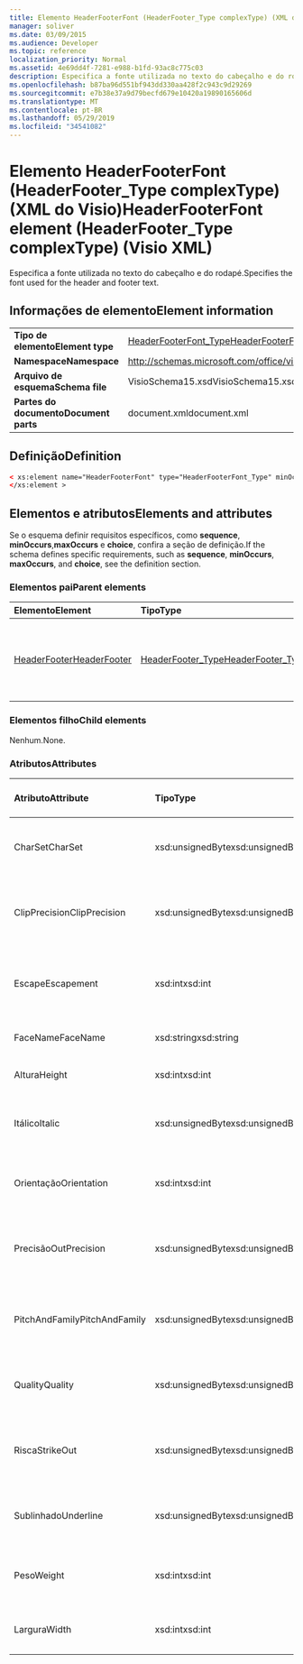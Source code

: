```yaml
---
title: Elemento HeaderFooterFont (HeaderFooter_Type complexType) (XML do Visio)
manager: soliver
ms.date: 03/09/2015
ms.audience: Developer
ms.topic: reference
localization_priority: Normal
ms.assetid: 4e69dd4f-7281-e988-b1fd-93ac8c775c03
description: Especifica a fonte utilizada no texto do cabeçalho e do rodapé.
ms.openlocfilehash: b87ba96d551bf943dd330aa428f2c943c9d29269
ms.sourcegitcommit: e7b38e37a9d79becfd679e10420a19890165606d
ms.translationtype: MT
ms.contentlocale: pt-BR
ms.lasthandoff: 05/29/2019
ms.locfileid: "34541082"
---
```

# <a name="headerfooterfont-element-headerfootertype-complextype-visio-xml"></a><span data-ttu-id="592d1-103">Elemento HeaderFooterFont (HeaderFooter_Type complexType) (XML do Visio)</span><span class="sxs-lookup"><span data-stu-id="592d1-103">HeaderFooterFont element (HeaderFooter_Type complexType) (Visio XML)</span></span>

<span data-ttu-id="592d1-104">Especifica a fonte utilizada no texto do cabeçalho e do rodapé.</span><span class="sxs-lookup"><span data-stu-id="592d1-104">Specifies the font used for the header and footer text.</span></span>
  
## <a name="element-information"></a><span data-ttu-id="592d1-105">Informações de elemento</span><span class="sxs-lookup"><span data-stu-id="592d1-105">Element information</span></span>

|||
|:-----|:-----|
|<span data-ttu-id="592d1-106">**Tipo de elemento**</span><span class="sxs-lookup"><span data-stu-id="592d1-106">**Element type**</span></span> <br/> |[<span data-ttu-id="592d1-107">HeaderFooterFont_Type</span><span class="sxs-lookup"><span data-stu-id="592d1-107">HeaderFooterFont_Type</span></span>](headerfooterfont_type-complextypevisio-xml.md) <br/> |
|<span data-ttu-id="592d1-108">**Namespace**</span><span class="sxs-lookup"><span data-stu-id="592d1-108">**Namespace**</span></span> <br/> |http://schemas.microsoft.com/office/visio/2012/main  <br/> |
|<span data-ttu-id="592d1-109">**Arquivo de esquema**</span><span class="sxs-lookup"><span data-stu-id="592d1-109">**Schema file**</span></span> <br/> |<span data-ttu-id="592d1-110">VisioSchema15.xsd</span><span class="sxs-lookup"><span data-stu-id="592d1-110">VisioSchema15.xsd</span></span>  <br/> |
|<span data-ttu-id="592d1-111">**Partes do documento**</span><span class="sxs-lookup"><span data-stu-id="592d1-111">**Document parts**</span></span> <br/> |<span data-ttu-id="592d1-112">document.xml</span><span class="sxs-lookup"><span data-stu-id="592d1-112">document.xml</span></span>  <br/> |
   
## <a name="definition"></a><span data-ttu-id="592d1-113">Definição</span><span class="sxs-lookup"><span data-stu-id="592d1-113">Definition</span></span>

```XML
< xs:element name="HeaderFooterFont" type="HeaderFooterFont_Type" minOccurs="0" maxOccurs="1" >
</xs:element >
```

## <a name="elements-and-attributes"></a><span data-ttu-id="592d1-114">Elementos e atributos</span><span class="sxs-lookup"><span data-stu-id="592d1-114">Elements and attributes</span></span>

<span data-ttu-id="592d1-115">Se o esquema definir requisitos específicos, como **sequence**, **minOccurs**,**maxOccurs** e **choice**, confira a seção de definição.</span><span class="sxs-lookup"><span data-stu-id="592d1-115">If the schema defines specific requirements, such as **sequence**, **minOccurs**, **maxOccurs**, and **choice**, see the definition section.</span></span> 
  
### <a name="parent-elements"></a><span data-ttu-id="592d1-116">Elementos pai</span><span class="sxs-lookup"><span data-stu-id="592d1-116">Parent elements</span></span>

|<span data-ttu-id="592d1-117">**Elemento**</span><span class="sxs-lookup"><span data-stu-id="592d1-117">**Element**</span></span>|<span data-ttu-id="592d1-118">**Tipo**</span><span class="sxs-lookup"><span data-stu-id="592d1-118">**Type**</span></span>|<span data-ttu-id="592d1-119">**Descrição**</span><span class="sxs-lookup"><span data-stu-id="592d1-119">**Description**</span></span>|
|:-----|:-----|:-----|
|[<span data-ttu-id="592d1-120">HeaderFooter</span><span class="sxs-lookup"><span data-stu-id="592d1-120">HeaderFooter</span></span>](headerfooter-element-visiodocument_type-complextypevisio-xml.md) <br/> |[<span data-ttu-id="592d1-121">HeaderFooter_Type</span><span class="sxs-lookup"><span data-stu-id="592d1-121">HeaderFooter_Type</span></span>](headerfooter_type-complextypevisio-xml.md) <br/> |<span data-ttu-id="592d1-122">Contém elementos do cabeçalho e rodapé de um documento.</span><span class="sxs-lookup"><span data-stu-id="592d1-122">Contains elements for a document's header and footer.</span></span>  <br/> |
   
### <a name="child-elements"></a><span data-ttu-id="592d1-123">Elementos filho</span><span class="sxs-lookup"><span data-stu-id="592d1-123">Child elements</span></span>

<span data-ttu-id="592d1-124">Nenhum.</span><span class="sxs-lookup"><span data-stu-id="592d1-124">None.</span></span>
  
### <a name="attributes"></a><span data-ttu-id="592d1-125">Atributos</span><span class="sxs-lookup"><span data-stu-id="592d1-125">Attributes</span></span>

|<span data-ttu-id="592d1-126">**Atributo**</span><span class="sxs-lookup"><span data-stu-id="592d1-126">**Attribute**</span></span>|<span data-ttu-id="592d1-127">**Tipo**</span><span class="sxs-lookup"><span data-stu-id="592d1-127">**Type**</span></span>|<span data-ttu-id="592d1-128">**Obrigatório**</span><span class="sxs-lookup"><span data-stu-id="592d1-128">**Required**</span></span>|<span data-ttu-id="592d1-129">**Descrição**</span><span class="sxs-lookup"><span data-stu-id="592d1-129">**Description**</span></span>|<span data-ttu-id="592d1-130">**Valores possíveis**</span><span class="sxs-lookup"><span data-stu-id="592d1-130">**Possible values**</span></span>|
|:-----|:-----|:-----|:-----|:-----|
|<span data-ttu-id="592d1-131">CharSet</span><span class="sxs-lookup"><span data-stu-id="592d1-131">CharSet</span></span>  <br/> |<span data-ttu-id="592d1-132">xsd:unsignedByte</span><span class="sxs-lookup"><span data-stu-id="592d1-132">xsd:unsignedByte</span></span>  <br/> |<span data-ttu-id="592d1-133">opcional</span><span class="sxs-lookup"><span data-stu-id="592d1-133">optional</span></span>  <br/> |<span data-ttu-id="592d1-134">Especifica o conjunto de caracteres da fonte.</span><span class="sxs-lookup"><span data-stu-id="592d1-134">Specifies the character set of the font.</span></span> <span data-ttu-id="592d1-135">Equivalente ao campo GDI LOGFONTlfCharSet.</span><span class="sxs-lookup"><span data-stu-id="592d1-135">Equivalent to the GDI LOGFONTlfCharSet field.</span></span>  <br/> |<span data-ttu-id="592d1-136">Valores do tipo xsd:unsignedByte.</span><span class="sxs-lookup"><span data-stu-id="592d1-136">Values of the xsd:unsignedByte type.</span></span>  <br/> |
|<span data-ttu-id="592d1-137">ClipPrecision</span><span class="sxs-lookup"><span data-stu-id="592d1-137">ClipPrecision</span></span>  <br/> |<span data-ttu-id="592d1-138">xsd:unsignedByte</span><span class="sxs-lookup"><span data-stu-id="592d1-138">xsd:unsignedByte</span></span>  <br/> |<span data-ttu-id="592d1-139">opcional</span><span class="sxs-lookup"><span data-stu-id="592d1-139">optional</span></span>  <br/> |<span data-ttu-id="592d1-140">Especifica a precisão de recorte da fonte.</span><span class="sxs-lookup"><span data-stu-id="592d1-140">Specifies the clipping precision of the font.</span></span> <span data-ttu-id="592d1-141">Equivalente ao campo GDI LOGFONTlfClipPrecision.</span><span class="sxs-lookup"><span data-stu-id="592d1-141">Equivalent to the GDI LOGFONTlfClipPrecision field.</span></span>  <br/> |<span data-ttu-id="592d1-142">Valores do tipo xsd:unsignedByte.</span><span class="sxs-lookup"><span data-stu-id="592d1-142">Values of the xsd:unsignedByte type.</span></span>  <br/> |
|<span data-ttu-id="592d1-143">Escape</span><span class="sxs-lookup"><span data-stu-id="592d1-143">Escapement</span></span>  <br/> |<span data-ttu-id="592d1-144">xsd:int</span><span class="sxs-lookup"><span data-stu-id="592d1-144">xsd:int</span></span>  <br/> |<span data-ttu-id="592d1-145">opcional</span><span class="sxs-lookup"><span data-stu-id="592d1-145">optional</span></span>  <br/> |<span data-ttu-id="592d1-146">Especifica o atributo de escape da fonte.</span><span class="sxs-lookup"><span data-stu-id="592d1-146">Specifies the escapement attribute of the font.</span></span> <span data-ttu-id="592d1-147">Equivalente ao campo GDI LOGFONTlfEscapement.</span><span class="sxs-lookup"><span data-stu-id="592d1-147">Equivalent to the GDI LOGFONTlfEscapement field.</span></span>  <br/> |<span data-ttu-id="592d1-148">Valores do tipo xsd:int.</span><span class="sxs-lookup"><span data-stu-id="592d1-148">Values of the xsd:int type.</span></span>  <br/> |
|<span data-ttu-id="592d1-149">FaceName</span><span class="sxs-lookup"><span data-stu-id="592d1-149">FaceName</span></span>  <br/> |<span data-ttu-id="592d1-150">xsd:string</span><span class="sxs-lookup"><span data-stu-id="592d1-150">xsd:string</span></span>  <br/> |<span data-ttu-id="592d1-151">opcional</span><span class="sxs-lookup"><span data-stu-id="592d1-151">optional</span></span>  <br/> |<span data-ttu-id="592d1-152">Contém informações sobre uma fonte.</span><span class="sxs-lookup"><span data-stu-id="592d1-152">Contains information about a font.</span></span>  <br/> |<span data-ttu-id="592d1-153">Valores do tipo xsd:string.</span><span class="sxs-lookup"><span data-stu-id="592d1-153">Values of the xsd:string type.</span></span>  <br/> |
|<span data-ttu-id="592d1-154">Altura</span><span class="sxs-lookup"><span data-stu-id="592d1-154">Height</span></span>  <br/> |<span data-ttu-id="592d1-155">xsd:int</span><span class="sxs-lookup"><span data-stu-id="592d1-155">xsd:int</span></span>  <br/> |<span data-ttu-id="592d1-156">opcional</span><span class="sxs-lookup"><span data-stu-id="592d1-156">optional</span></span>  <br/> |<span data-ttu-id="592d1-157">Especifica a altura da forma em unidades de desenho.</span><span class="sxs-lookup"><span data-stu-id="592d1-157">Specifies the height of the shape in drawing units.</span></span>  <br/> |<span data-ttu-id="592d1-158">Valores do tipo xsd:int.</span><span class="sxs-lookup"><span data-stu-id="592d1-158">Values of the xsd:int type.</span></span>  <br/> |
|<span data-ttu-id="592d1-159">Itálico</span><span class="sxs-lookup"><span data-stu-id="592d1-159">Italic</span></span>  <br/> |<span data-ttu-id="592d1-160">xsd:unsignedByte</span><span class="sxs-lookup"><span data-stu-id="592d1-160">xsd:unsignedByte</span></span>  <br/> |<span data-ttu-id="592d1-161">opcional</span><span class="sxs-lookup"><span data-stu-id="592d1-161">optional</span></span>  <br/> |<span data-ttu-id="592d1-162">Especifica se a fonte está em itálico.</span><span class="sxs-lookup"><span data-stu-id="592d1-162">Specifies whether the font is italic.</span></span> <span data-ttu-id="592d1-163">Equivalente ao campo GDI LOGFONTlfItalic.</span><span class="sxs-lookup"><span data-stu-id="592d1-163">Equivalent to the GDI LOGFONTlfItalic field.</span></span>  <br/> |<span data-ttu-id="592d1-164">Valores do tipo xsd:unsignedByte.</span><span class="sxs-lookup"><span data-stu-id="592d1-164">Values of the xsd:unsignedByte type.</span></span>  <br/> |
|<span data-ttu-id="592d1-165">Orientação</span><span class="sxs-lookup"><span data-stu-id="592d1-165">Orientation</span></span>  <br/> |<span data-ttu-id="592d1-166">xsd:int</span><span class="sxs-lookup"><span data-stu-id="592d1-166">xsd:int</span></span>  <br/> |<span data-ttu-id="592d1-167">opcional</span><span class="sxs-lookup"><span data-stu-id="592d1-167">optional</span></span>  <br/> |<span data-ttu-id="592d1-168">Especifica a orientação da fonte.</span><span class="sxs-lookup"><span data-stu-id="592d1-168">Specifies the orientation of the font.</span></span> <span data-ttu-id="592d1-169">Equivalente ao campo GDI LOGFONTlfOrientation.</span><span class="sxs-lookup"><span data-stu-id="592d1-169">Equivalent to the GDI LOGFONTlfOrientation field.</span></span>  <br/> |<span data-ttu-id="592d1-170">Valores do tipo xsd:int.</span><span class="sxs-lookup"><span data-stu-id="592d1-170">Values of the xsd:int type.</span></span>  <br/> |
|<span data-ttu-id="592d1-171">Precisão</span><span class="sxs-lookup"><span data-stu-id="592d1-171">OutPrecision</span></span>  <br/> |<span data-ttu-id="592d1-172">xsd:unsignedByte</span><span class="sxs-lookup"><span data-stu-id="592d1-172">xsd:unsignedByte</span></span>  <br/> |<span data-ttu-id="592d1-173">opcional</span><span class="sxs-lookup"><span data-stu-id="592d1-173">optional</span></span>  <br/> |<span data-ttu-id="592d1-174">Especifica o atributo de precisão de saída da fonte.</span><span class="sxs-lookup"><span data-stu-id="592d1-174">Specifies the output precision attribute of the font.</span></span> <span data-ttu-id="592d1-175">Equivalente ao campo GDI LOGFONTlfOutPrecision.</span><span class="sxs-lookup"><span data-stu-id="592d1-175">Equivalent to the GDI LOGFONTlfOutPrecision field.</span></span>  <br/> |<span data-ttu-id="592d1-176">Valores do tipo xsd:unsignedByte.</span><span class="sxs-lookup"><span data-stu-id="592d1-176">Values of the xsd:unsignedByte type.</span></span>  <br/> |
|<span data-ttu-id="592d1-177">PitchAndFamily</span><span class="sxs-lookup"><span data-stu-id="592d1-177">PitchAndFamily</span></span>  <br/> |<span data-ttu-id="592d1-178">xsd:unsignedByte</span><span class="sxs-lookup"><span data-stu-id="592d1-178">xsd:unsignedByte</span></span>  <br/> |<span data-ttu-id="592d1-179">opcional</span><span class="sxs-lookup"><span data-stu-id="592d1-179">optional</span></span>  <br/> |<span data-ttu-id="592d1-180">Especifica a densidade e a família da fonte.</span><span class="sxs-lookup"><span data-stu-id="592d1-180">Specifies the pitch and family of the font.</span></span> <span data-ttu-id="592d1-181">Equivalente ao campo GDI LOGFONTlfPitchAndFamily.</span><span class="sxs-lookup"><span data-stu-id="592d1-181">Equivalent to the GDI LOGFONTlfPitchAndFamily field.</span></span>  <br/> |<span data-ttu-id="592d1-182">Valores do tipo xsd:unsignedByte.</span><span class="sxs-lookup"><span data-stu-id="592d1-182">Values of the xsd:unsignedByte type.</span></span>  <br/> |
|<span data-ttu-id="592d1-183">Quality</span><span class="sxs-lookup"><span data-stu-id="592d1-183">Quality</span></span>  <br/> |<span data-ttu-id="592d1-184">xsd:unsignedByte</span><span class="sxs-lookup"><span data-stu-id="592d1-184">xsd:unsignedByte</span></span>  <br/> |<span data-ttu-id="592d1-185">opcional</span><span class="sxs-lookup"><span data-stu-id="592d1-185">optional</span></span>  <br/> |<span data-ttu-id="592d1-186">Especifica a qualidade de saída da fonte.</span><span class="sxs-lookup"><span data-stu-id="592d1-186">Specifies the output quality of the font.</span></span> <span data-ttu-id="592d1-187">Equivalente ao campo GDI LOGFONTlfQuality.</span><span class="sxs-lookup"><span data-stu-id="592d1-187">Equivalent to the GDI LOGFONTlfQuality field.</span></span>  <br/> |<span data-ttu-id="592d1-188">Valores do tipo xsd:unsignedByte.</span><span class="sxs-lookup"><span data-stu-id="592d1-188">Values of the xsd:unsignedByte type.</span></span>  <br/> |
|<span data-ttu-id="592d1-189">Risca</span><span class="sxs-lookup"><span data-stu-id="592d1-189">StrikeOut</span></span>  <br/> |<span data-ttu-id="592d1-190">xsd:unsignedByte</span><span class="sxs-lookup"><span data-stu-id="592d1-190">xsd:unsignedByte</span></span>  <br/> |<span data-ttu-id="592d1-191">opcional</span><span class="sxs-lookup"><span data-stu-id="592d1-191">optional</span></span>  <br/> |<span data-ttu-id="592d1-192">Especifica se a fonte é uma fonte riscada.</span><span class="sxs-lookup"><span data-stu-id="592d1-192">Specifies whether the font is a strikeout font.</span></span> <span data-ttu-id="592d1-193">Equivalente ao campo GDI LOGFONTlfStrikeOut.</span><span class="sxs-lookup"><span data-stu-id="592d1-193">Equivalent to the GDI LOGFONTlfStrikeOut field.</span></span>  <br/> |<span data-ttu-id="592d1-194">Valores do tipo xsd:unsignedByte.</span><span class="sxs-lookup"><span data-stu-id="592d1-194">Values of the xsd:unsignedByte type.</span></span>  <br/> |
|<span data-ttu-id="592d1-195">Sublinhado</span><span class="sxs-lookup"><span data-stu-id="592d1-195">Underline</span></span>  <br/> |<span data-ttu-id="592d1-196">xsd:unsignedByte</span><span class="sxs-lookup"><span data-stu-id="592d1-196">xsd:unsignedByte</span></span>  <br/> |<span data-ttu-id="592d1-197">opcional</span><span class="sxs-lookup"><span data-stu-id="592d1-197">optional</span></span>  <br/> |<span data-ttu-id="592d1-198">Especifica se a fonte é sublinhada.</span><span class="sxs-lookup"><span data-stu-id="592d1-198">Specifies whether the font is underlined.</span></span> <span data-ttu-id="592d1-199">Equivalente ao campo GDI LOGFONTlfUnderline.</span><span class="sxs-lookup"><span data-stu-id="592d1-199">Equivalent to the GDI LOGFONTlfUnderline field.</span></span>  <br/> |<span data-ttu-id="592d1-200">Valores do tipo xsd:unsignedByte.</span><span class="sxs-lookup"><span data-stu-id="592d1-200">Values of the xsd:unsignedByte type.</span></span>  <br/> |
|<span data-ttu-id="592d1-201">Peso</span><span class="sxs-lookup"><span data-stu-id="592d1-201">Weight</span></span>  <br/> |<span data-ttu-id="592d1-202">xsd:int</span><span class="sxs-lookup"><span data-stu-id="592d1-202">xsd:int</span></span>  <br/> |<span data-ttu-id="592d1-203">opcional</span><span class="sxs-lookup"><span data-stu-id="592d1-203">optional</span></span>  <br/> |<span data-ttu-id="592d1-204">Especifica o peso da fonte.</span><span class="sxs-lookup"><span data-stu-id="592d1-204">Specifies the weight of the font.</span></span> <span data-ttu-id="592d1-205">Equivalente ao campo GDI LOGFONTlfWeight.</span><span class="sxs-lookup"><span data-stu-id="592d1-205">Equivalent to the GDI LOGFONTlfWeight field.</span></span>  <br/> |<span data-ttu-id="592d1-206">Valores do tipo xsd:int.</span><span class="sxs-lookup"><span data-stu-id="592d1-206">Values of the xsd:int type.</span></span>  <br/> |
|<span data-ttu-id="592d1-207">Largura</span><span class="sxs-lookup"><span data-stu-id="592d1-207">Width</span></span>  <br/> |<span data-ttu-id="592d1-208">xsd:int</span><span class="sxs-lookup"><span data-stu-id="592d1-208">xsd:int</span></span>  <br/> |<span data-ttu-id="592d1-209">opcional</span><span class="sxs-lookup"><span data-stu-id="592d1-209">optional</span></span>  <br/> |<span data-ttu-id="592d1-210">Contém a largura da forma associada nas unidades de desenho.</span><span class="sxs-lookup"><span data-stu-id="592d1-210">Contains the width of the associated shape in drawing units.</span></span>  <br/> |<span data-ttu-id="592d1-211">Valores do tipo xsd:int.</span><span class="sxs-lookup"><span data-stu-id="592d1-211">Values of the xsd:int type.</span></span>  <br/> |
   

